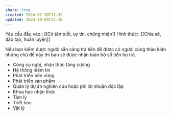 ```yaml
---
share: true
created: 2024-07-30T13:32
updated: 2024-10-09T22:39
---
```

Yêu cầu đầu vào:: [[Có tên tuổi, uy tín, chứng nhận]]
Hình thức:: [[Chia sẻ, đào tạo, huấn luyện]]

Nếu bạn kiếm được người sẵn sàng trả tiền để được có người cùng thảo luận những chủ đề này thì bạn sẽ được nhận toàn bộ số tiền họ trả.

- Công cụ nghĩ, nhận thức tăng cường
- Hệ thống niềm tin
- Phát triển bền vững
- Phát triển sản phẩm
- Quản lý dự án nghiên cứu hoặc phi lợi nhuận độc lập
- Khoa học nhận thức
- Tâm lý
- Triết học
- Vật lý
